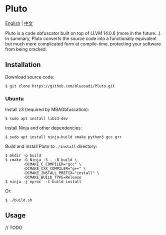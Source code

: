 # Pluto
[English](README.md) | [中文](README_zh-cn.md)

Pluto is a code obfuscator built on top of LLVM 14.0.6 (more in the future...). In summary, Pluto converts the source code into a functionally equivalent but much more complicated form at compile-time, protecting your software from being cracked.

## Installation
Download source code:
```
$ git clone https://github.com/bluesadi/Pluto.git
```
### Ubuntu
Install z3 (required by MBAObfuscation):
```
$ sudo apt install libz3-dev 
```
Install Ninja and other dependencies:
```
$ sudo apt install ninja-build cmake python3 gcc g++
```
Build and install Pluto to `./install` directory:
```
$ mkdir -p build
$ cmake -G Ninja -S . -B build \
        -DCMAKE_C_COMPILER="gcc" \
        -DCMAKE_CXX_COMPILER="g++" \
        -DCMAKE_INSTALL_PREFIX="install" \
        -DCMAKE_BUILD_TYPE=Release
$ ninja -j`nproc` -C build install
```
Or:
```
$ ./build.sh
```

## Usage
// TODO